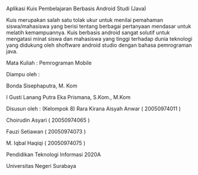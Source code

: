 Aplikasi Kuis Pembelajaran Berbasis Android Studi (Java)


Kuis merupakan salah satu tolak ukur untuk menilai pemahaman siswa/mahasiswa yang berisi tentang berbagai pertanyaan mendasar untuk melatih kemampuannya. Kuis berbasis android sangat solutif untuk mengatasi minat siswa dan mahasiswa yang tinggi terhadap dunia teknologi yang didukung oleh shoftware android studio dengan bahasa pemrograman java. 


Mata Kuliah : Pemrograman Mobile 


Diampu oleh :

Bonda Sisephaputra, M. Kom 

I Gusti Lanang Putra Eka Prismana, S.Kom., M.Kom


Disusun oleh : (Kelompok 8)
Rara Kirana Aisyah Anwar ( 20050974011 )

Choirudin Asyari ( 20050974065 )

Fauzi Setiawan ( 20050974073 )

M. Iqbal Haqiqi ( 20050974075 )


Pendidikan Teknologi Informasi 2020A

Universitas Negeri Surabaya 


